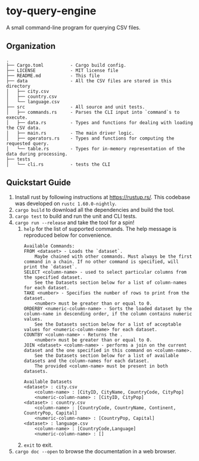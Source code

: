 # toy-query-engine
A small command-line program for querying CSV files.

## Organization
```
.
├── Cargo.toml          - Cargo build config.
├── LICENSE             - MIT license file
├── README.md           - This file
├── data                - All the CSV files are stored in this directory
│   ├── city.csv
│   ├── country.csv
│   └── language.csv
├── src                 - All source and unit tests.
│   ├── commands.rs     - Parses the CLI input into `command`s to execute.
│   ├── data.rs         - Types and functions for dealing with loading the CSV data.
│   ├── main.rs         - The main driver logic.
│   ├── operators.rs    - Types and functions for computing the requested query.
│   └── table.rs        - Types for in-memory representation of the data during processing.
├── tests
│   └── cli.rs          - tests the CLI
```

## Quickstart Guide
1. Install rust by following instructions at https://rustup.rs/. This codebase was developed on `rustc 1.60.0-nightly`.
1. `cargo build` to download all the dependencies and build the tool.
1. `cargo test` to build and run the unit and CLI tests.
1. `cargo run --release` and take the tool for a spin!
    1. `help` for the list of supported commands. The help message is reproduced below for convenience.
        ```
        Available Commands:
        FROM <dataset> - Loads the `dataset`.
            Maybe chained with other commands. Must always be the first command in a chain. If no other command is specified, will print the `dataset`.
        SELECT <column-name> - used to select particular columns from the specified dataset.
            See the Datasets section below for a list of column-names for each dataset.
        TAKE <number> - Specifies the number of rows to print from the dataset.
            <number> must be greater than or equal to 0.
        ORDERBY <numeric-column-name> - Sorts the loaded dataset by the column-name in descending order, if the column contains numeric values.
            See the Datasets section below for a list of acceptable values for <numeric-column-name> for each dataset.
        COUNTBY <column-name> - Returns the .
            <number> must be greater than or equal to 0.
        JOIN <dataset> <column-name> - performs a join on the current dataset and the one specified in this command on <column-name>.
            See the Datasets section below for a list of available datasets and the column-names for each dataset.
            The provided <column-name> must be present in both datasets.

        Available Datasets
        <dataset> : city.csv
            <column-name> : [CityID, CityName, CountryCode, CityPop]
            <numeric-column-name> : [CityID, CityPop]
        <dataset> : country.csv
            <column-name> : [CountryCode, CountryName, Continent, CountryPop, Capital]
            <numeric-column-name> : [CountryPop, Capital]
        <dataset> : language.csv
            <column-name> : [CountryCode,Language]
            <numeric-column-name> : []
        ```
    1. `exit` to exit.
1. `cargo doc --open` to browse the documentation in a web browser.
